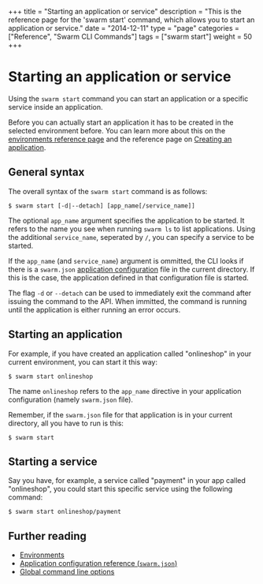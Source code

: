 +++
title = "Starting an application or service"
description = "This is the reference page for the 'swarm start' command, which allows you to start an application or service."
date = "2014-12-11"
type = "page"
categories = ["Reference", "Swarm CLI Commands"]
tags = ["swarm start"]
weight = 50
+++

# Starting an application or service

Using the `swarm start` command you can start an application or a specific service inside an application.

Before you can actually start an application it has to be created in the selected environment before. You can learn more about this on the [environments reference page](/reference/cli/env/) and the reference page on [Creating an application](/reference/cli/create/).

## General syntax

The overall syntax of the `swarm start` command is as follows:

```nohighlight
$ swarm start [-d|--detach] [app_name[/service_name]]
```

The optional `app_name` argument specifies the application to be started. It refers to the name you see when running `swarm ls` to list applications. Using the additional `service_name`, seperated by `/`, you can specify a service to be started.

If the `app_name` (and `service_name`) argument is ommitted, the CLI looks if there is a `swarm.json` [application configuration](/reference/swarm-json/) file in the current directory. If this is the case, the application defined in that configuration file is started.

The flag `-d` or `--detach` can be used to immediately exit the command after issuing the command to the API. When immitted, the command is running until the application is either running an error occurs.

## Starting an application

For example, if you have created an application called "onlineshop" in your current environment, you can start it this way:

```nohighlight
$ swarm start onlineshop
```

The name `onlineshop` refers to the `app_name` directive in your application configuration (namely `swarm.json` file).

Remember, if the `swarm.json` file for that application is in your current directory, all you have to run is this:

```nohighlight
$ swarm start
```

## Starting a service

Say you have, for example, a service called "payment" in your app called "onlineshop", you could start this specific service using the following command:

```nohighlight
$ swarm start onlineshop/payment
```

## Further reading

* [Environments](/reference/cli/env/)
* [Application configuration reference (`swarm.json`)](/reference/swarm-json/)
* [Global command line options](/reference/cli/global-options/)
